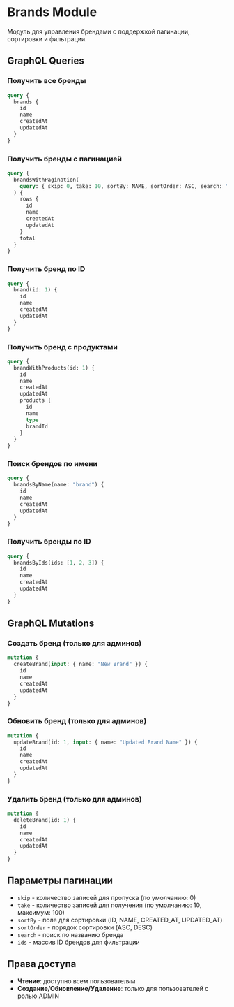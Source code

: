 # Brands Module

Модуль для управления брендами с поддержкой пагинации, сортировки и фильтрации.

## GraphQL Queries

### Получить все бренды

```graphql
query {
  brands {
    id
    name
    createdAt
    updatedAt
  }
}
```

### Получить бренды с пагинацией

```graphql
query {
  brandsWithPagination(
    query: { skip: 0, take: 10, sortBy: NAME, sortOrder: ASC, search: "brand" }
  ) {
    rows {
      id
      name
      createdAt
      updatedAt
    }
    total
  }
}
```

### Получить бренд по ID

```graphql
query {
  brand(id: 1) {
    id
    name
    createdAt
    updatedAt
  }
}
```

### Получить бренд с продуктами

```graphql
query {
  brandWithProducts(id: 1) {
    id
    name
    createdAt
    updatedAt
    products {
      id
      name
      type
      brandId
    }
  }
}
```

### Поиск брендов по имени

```graphql
query {
  brandsByName(name: "brand") {
    id
    name
    createdAt
    updatedAt
  }
}
```

### Получить бренды по ID

```graphql
query {
  brandsByIds(ids: [1, 2, 3]) {
    id
    name
    createdAt
    updatedAt
  }
}
```

## GraphQL Mutations

### Создать бренд (только для админов)

```graphql
mutation {
  createBrand(input: { name: "New Brand" }) {
    id
    name
    createdAt
    updatedAt
  }
}
```

### Обновить бренд (только для админов)

```graphql
mutation {
  updateBrand(id: 1, input: { name: "Updated Brand Name" }) {
    id
    name
    createdAt
    updatedAt
  }
}
```

### Удалить бренд (только для админов)

```graphql
mutation {
  deleteBrand(id: 1) {
    id
    name
    createdAt
    updatedAt
  }
}
```

## Параметры пагинации

- `skip` - количество записей для пропуска (по умолчанию: 0)
- `take` - количество записей для получения (по умолчанию: 10, максимум: 100)
- `sortBy` - поле для сортировки (ID, NAME, CREATED_AT, UPDATED_AT)
- `sortOrder` - порядок сортировки (ASC, DESC)
- `search` - поиск по названию бренда
- `ids` - массив ID брендов для фильтрации

## Права доступа

- **Чтение**: доступно всем пользователям
- **Создание/Обновление/Удаление**: только для пользователей с ролью ADMIN

